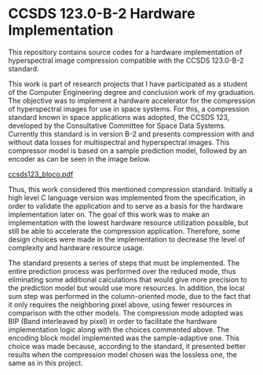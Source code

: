 # CCSDS 123.0-B-2 Hardware Implementation

This repository contains source codes for a hardware implementation of hyperspectral image compression compatible with the CCSDS 123.0-B-2 standard.
 
This work is part of research projects that I have participated as a student of the Computer Engineering degree and conclusion work of my graduation. The objective was to implement a hardware accelerator for the compression of hyperspectral images for use in space systems. For this, a compression standard known in space applications was adopted, the CCSDS 123, developed by the Consultative Committee for Space Data Systems. Currently this standard is in version B-2 and presents compression with and without data losses for multispectral and hyperspectral images. This compressor model is based on a sample prediction model, followed by an encoder as can be seen in the image below.

[ccsds123_bloco.pdf](https://github.com/wesleygrignani/CCSDS123.0-B-2_Implementation/files/10701186/ccsds123_bloco.pdf)

Thus, this work considered this mentioned compression standard. Initially a high level C language version was implemented from the specification, in order to validate the application and to serve as a basis for the hardware implementation later on. The goal of this work was to make an implementation with the lowest hardware resource utilization possible, but still be able to accelerate the compression application. Therefore, some design choices were made in the implementation to decrease the level of complexity and hardware resource usage. 

The standard presents a series of steps that must be implemented. The entire prediction process was performed over the reduced mode, thus eliminating some additional calculations that would give more precision to the prediction model but would use more resources. In addition, the local sum step was performed in the column-oriented mode, due to the fact that it only requires the neighboring pixel above, using fewer resources in comparison with the other models. The compression mode adopted was BIP (Band interleaved by pixel) in order to facilitate the hardware implementation logic along with the choices commented above. The encoding block model implemented was the sample-adaptive one. This choice was made because, according to the standard, it presented better results when the compression model chosen was the lossless one, the same as in this project. 
